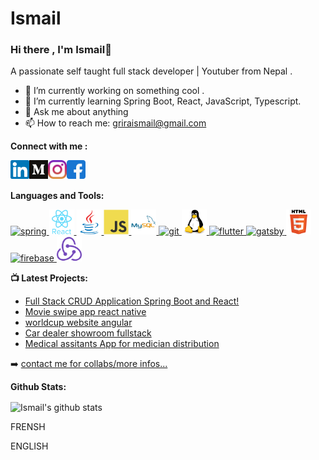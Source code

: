 # Ismail
### Hi there , I'm Ismail👋

A passionate self taught full stack developer | Youtuber from Nepal .

- 🔭 I’m currently working on something cool .
- 🌱 I’m currently learning Spring Boot, React, JavaScript, Typescript.
- 💬 Ask me about anything 
- 📫 How to reach me: griraismail@gmail.com

**Connect with me :**

<a href="https://www.linkedin.com/in/ismail/" target="_blank">
  <img align="left" alt="ismail | LinkedIn" width="30px"  src="https://raw.githubusercontent.com/arjun-sudo/arjun-sudo/master/assets/linkedin.svg" />
</a>

<a href="https://medium.com/@codewitharjun" target="_blank">
  <img align="left" alt="ismail | Medium" width="30px" src="https://raw.githubusercontent.com/arjun-sudo/arjun-sudo/master/assets/medium.png" />
</a>
<a href="https://www.instagram.com/ismail_gr_______/" target="_blank">
  <img align="left" alt="ismail | Medium" width="30px" src="https://github.com/arjun-sudo/arjun-sudo/blob/master/assets/instagram.svg" />
</a>

<a href="[(https://www.facebook.com/profile.php?id=100007602408797)" target="_blank">
  <img align="left" alt="ismail | facebook" width="30px" src="https://github.com/arjun-sudo/arjun-sudo/blob/master/assets/facebook.svg" />
</a>
<br>
<br>

<!--
- 👯 I’m looking to collaborate on ...
- 🤔 I’m looking for help with ...
- 😄 Pronouns: Ismail grira
- ⚡ Fun fact: ...
-->

**Languages and Tools:**

<p align="left">
  <a href="https://spring.io/" target="_blank"> <img src="https://www.vectorlogo.zone/logos/springio/springio-icon.svg" alt="spring" width="40" height="40"/> </a>
  <a href="https://reactjs.org/" target="_blank"> <img src="https://raw.githubusercontent.com/devicons/devicon/master/icons/react/react-original-wordmark.svg" alt="react" width="40" height="40"/> </a>
  <a href="https://www.java.com" target="_blank"> <img src="https://raw.githubusercontent.com/devicons/devicon/master/icons/java/java-original.svg" alt="java" width="40" height="40"/> </a> <a href="https://developer.mozilla.org/en-US/docs/Web/JavaScript" target="_blank"> <img src="https://raw.githubusercontent.com/devicons/devicon/master/icons/javascript/javascript-original.svg" alt="javascript" width="40" height="40"/> </a> <a href="https://www.mysql.com/" target="_blank"> <img src="https://raw.githubusercontent.com/devicons/devicon/master/icons/mysql/mysql-original-wordmark.svg" alt="mysql" width="40" height="40"/> </a><a href="https://git-scm.com/" target="_blank"> <img src="https://www.vectorlogo.zone/logos/git-scm/git-scm-icon.svg" alt="git" width="40" height="40"/> </a> <a href="https://www.linux.org/" target="_blank"> <img src="https://raw.githubusercontent.com/devicons/devicon/master/icons/linux/linux-original.svg" alt="linux" width="40" height="40"/> </a> <a href="https://flutter.dev" target="_blank"> <img src="https://www.vectorlogo.zone/logos/flutterio/flutterio-icon.svg" alt="flutter" width="40" height="40"/> </a> <a href="https://www.gatsbyjs.com/" target="_blank"> <img src="https://www.vectorlogo.zone/logos/gatsbyjs/gatsbyjs-icon.svg" alt="gatsby" width="40" height="40"/> </a> <a href="https://www.w3.org/html/" target="_blank"> <img src="https://raw.githubusercontent.com/devicons/devicon/master/icons/html5/html5-original-wordmark.svg" alt="html5" width="40" height="40"/> </a>  <a href="https://firebase.google.com/" target="_blank"> <img src="https://www.vectorlogo.zone/logos/firebase/firebase-icon.svg" alt="firebase" width="40" height="40"/> </a>  <a href="https://redux.js.org" target="_blank"> <img src="https://raw.githubusercontent.com/devicons/devicon/master/icons/redux/redux-original.svg" alt="redux" width="40" height="40"/> </a> 
</p>

**📺 Latest Projects:**

<!-- PROJECTS:START -->
- [Full Stack CRUD Application Spring Boot and React!](https://)
- [Movie swipe app react native](https://)
- [worldcup website angular](https://)
- [Car dealer showroom fullstack](https://)
- [Medical assitants App for medician distribution](https://)
<!-- PROJECTS:END -->

➡️ [contact me for collabs/more infos...]()

**Github Stats:**

  <img align="center" src="https://github-readme-stats.vercel.app/api?username=xSmail420&show_icons=true&include_all_commits=true&theme=dark" alt="Ismail's github stats" />
  
<!-- [![GitHub Streak](http://github-readme-streak-stats.herokuapp.com?user=arjungautam1&theme=dark&border=DDDDDD)](https://git.io/streak-stats) -->

FRENSH
<!-- [![GitHub Streak](http://github-readme-streak-stats.herokuapp.com?user=arjungautam1&theme=dark&border=DDDDDD)](https://git.io/streak-stats) -->
ENGLISH
<!-- [![GitHub Streak](http://github-readme-streak-stats.herokuapp.com?user=arjungautam1&theme=dark&border=DDDDDD)](https://git.io/streak-stats) - ->
EXTENSION OPTIONSMORE »
